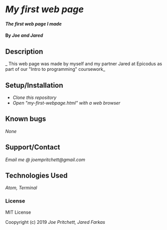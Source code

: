 # _My first web page_

#### _The first web page I made_

#### By _**Joe and Jared**_

## Description

_ This web page was made by myself and my partner Jared at Epicodus as part of our "Intro to programming" coursework_

## Setup/Installation

* _Clone this repository_
* _Open "my-first-webpage.html" with a web browser_

## Known bugs

_None_

## Support/Contact

_Email me @ joempritchett@gmail.com_

## Technologies Used

_Atom, Terminal_

### License

MIT License

Coopyright (c) 2019 _Joe Pritchett, Jared Farkas_
